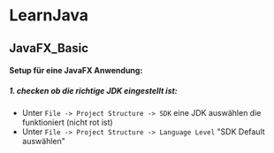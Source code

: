 # LearnJava



## JavaFX_Basic

#### Setup für eine JavaFX Anwendung:
##### 1. checken ob die richtige JDK eingestellt ist:
- Unter `File -> Project Structure -> SDK` eine JDK auswählen die funktioniert (nicht rot ist)
- Unter `File -> Project Structure -> Language Level` "SDK Default auswählen"

